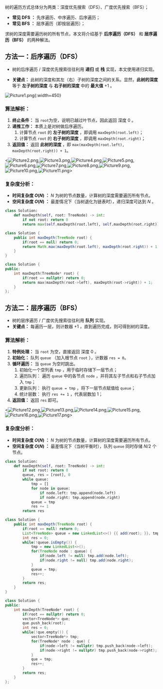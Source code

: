 树的遍历方式总体分为两类：深度优先搜索（DFS）、广度优先搜索（BFS）；
- **常见 DFS ：** 先序遍历、中序遍历、后序遍历；
- **常见 BFS ：** 层序遍历（即按层遍历）；

求树的深度需要遍历树的所有节点，本文将介绍基于 **后序遍历（DFS）** 和 **层序遍历（BFS）** 的两种解法。

## 方法一：后序遍历（DFS）

- 树的后序遍历 / 深度优先搜索往往利用 **递归** 或 **栈** 实现，本文使用递归实现。

- **关键点：** 此树的深度和其左（右）子树的深度之间的关系。显然，**此树的深度** 等于 **左子树的深度** 与 **右子树的深度** 中的 **最大值** $+1$ 。

![Picture1.png](https://pic.leetcode-cn.com/1603024336-lXVRDd-Picture1.png){:width=450}

### 算法解析：

1. **终止条件：** 当 `root​` 为空，说明已越过叶节点，因此返回 深度 $0$ 。
2. **递推工作：** 本质上是对树做后序遍历。
   1. 计算节点 `root​` 的 **左子树的深度** ，即调用 `maxDepth(root.left)`；
   2. 计算节点 `root​` 的 **右子树的深度** ，即调用 `maxDepth(root.right)`；
3. **返回值：** 返回 **此树的深度** ，即 `max(maxDepth(root.left), maxDepth(root.right)) + 1`。

<![Picture2.png](https://pic.leetcode-cn.com/1603024336-bRXFKg-Picture2.png),![Picture3.png](https://pic.leetcode-cn.com/1603024336-xohQQM-Picture3.png),![Picture4.png](https://pic.leetcode-cn.com/1603024336-LXqphi-Picture4.png),![Picture5.png](https://pic.leetcode-cn.com/1603024336-kHinqB-Picture5.png),![Picture6.png](https://pic.leetcode-cn.com/1603024336-hltgwg-Picture6.png),![Picture7.png](https://pic.leetcode-cn.com/1603024336-tcizEe-Picture7.png),![Picture8.png](https://pic.leetcode-cn.com/1603024336-mbVGBM-Picture8.png),![Picture9.png](https://pic.leetcode-cn.com/1603024336-KGNMeX-Picture9.png),![Picture10.png](https://pic.leetcode-cn.com/1603024336-AlgMZC-Picture10.png),![Picture11.png](https://pic.leetcode-cn.com/1603024336-YjXKMf-Picture11.png)>

### 复杂度分析：

- **时间复杂度 $O(N)$ ：** $N$ 为树的节点数量，计算树的深度需要遍历所有节点。
- **空间复杂度 $O(N)$ ：** 最差情况下（当树退化为链表时），递归深度可达到 $N$ 。

```Python []
class Solution:
    def maxDepth(self, root: TreeNode) -> int:
        if not root: return 0
        return max(self.maxDepth(root.left), self.maxDepth(root.right)) + 1
```

```Java []
class Solution {
    public int maxDepth(TreeNode root) {
        if(root == null) return 0;
        return Math.max(maxDepth(root.left), maxDepth(root.right)) + 1;
    }
}
```

```C++ []
class Solution {
public:
    int maxDepth(TreeNode* root) {
        if(root == nullptr) return 0;
        return max(maxDepth(root->left), maxDepth(root->right)) + 1;
    }
};
```

## 方法二：层序遍历（BFS）

- 树的层序遍历 / 广度优先搜索往往利用 **队列** 实现。
- **关键点：** 每遍历一层，则计数器 $+1$ ，直到遍历完成，则可得到树的深度。

### 算法解析：

1. **特例处理：** 当 `root​` 为空，直接返回 深度 $0$ 。
2. **初始化：** 队列 `queue` （加入根节点  `root` ），计数器 `res = 0`。
3. **循环遍历：** 当 `queue` 为空时跳出。
   1. 初始化一个空列表 `tmp` ，用于临时存储下一层节点；
   2. 遍历队列： 遍历 `queue` 中的各节点 `node` ，并将其左子节点和右子节点加入 `tmp`；
   3. 更新队列： 执行 `queue = tmp` ，将下一层节点赋值给 `queue`；
   4. 统计层数： 执行 `res += 1` ，代表层数加 $1$；
4. **返回值：** 返回 `res` 即可。

<![Picture12.png](https://pic.leetcode-cn.com/1603024336-ZojeTj-Picture12.png),![Picture13.png](https://pic.leetcode-cn.com/1603024336-fMIPed-Picture13.png),![Picture14.png](https://pic.leetcode-cn.com/1603024336-ANiQQj-Picture14.png),![Picture15.png](https://pic.leetcode-cn.com/1603024336-EXcbJg-Picture15.png),![Picture16.png](https://pic.leetcode-cn.com/1603024336-dSOwtz-Picture16.png),![Picture17.png](https://pic.leetcode-cn.com/1603024336-byqvuK-Picture17.png)>

### 复杂度分析：

- **时间复杂度 $O(N)$ ：** $N$ 为树的节点数量，计算树的深度需要遍历所有节点。
- **空间复杂度 $O(N)$ ：** 最差情况下（当树平衡时），队列 `queue` 同时存储 $N/2$ 个节点。

```Python []
class Solution:
    def maxDepth(self, root: TreeNode) -> int:
        if not root: return 0
        queue, res = [root], 0
        while queue:
            tmp = []
            for node in queue:
                if node.left: tmp.append(node.left)
                if node.right: tmp.append(node.right)
            queue = tmp
            res += 1
        return res
```

```Java []
class Solution {
    public int maxDepth(TreeNode root) {
        if(root == null) return 0;
        List<TreeNode> queue = new LinkedList<>() {{ add(root); }}, tmp;
        int res = 0;
        while(!queue.isEmpty()) {
            tmp = new LinkedList<>();
            for(TreeNode node : queue) {
                if(node.left != null) tmp.add(node.left);
                if(node.right != null) tmp.add(node.right);
            }
            queue = tmp;
            res++;
        }
        return res;
    }
}
```

```C++ []
class Solution {
public:
    int maxDepth(TreeNode* root) {
        if(root == nullptr) return 0;
        vector<TreeNode*> que;
        que.push_back(root);
        int res = 0;
        while(!que.empty()) {
            vector<TreeNode*> tmp;
            for(TreeNode* node : que) {
                if(node->left != nullptr) tmp.push_back(node->left);
                if(node->right != nullptr) tmp.push_back(node->right);
            }
            que = tmp;
            res++;
        }
        return res;
    }
};
```

